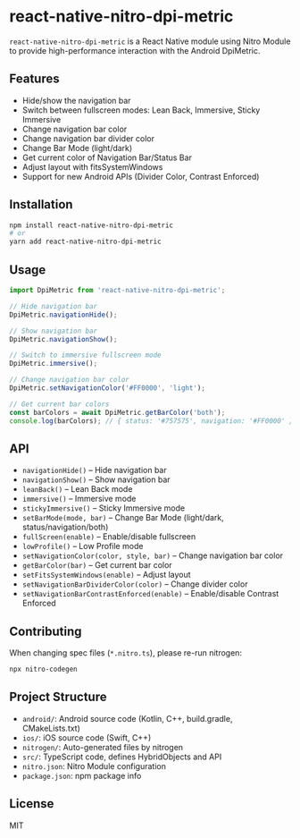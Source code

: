 

# react-native-nitro-dpi-metric

`react-native-nitro-dpi-metric` is a React Native module using Nitro Module to provide high-performance interaction with the Android DpiMetric.

## Features

- Hide/show the navigation bar
- Switch between fullscreen modes: Lean Back, Immersive, Sticky Immersive
- Change navigation bar color
- Change navigation bar divider color
- Change Bar Mode (light/dark)
- Get current color of Navigation Bar/Status Bar
- Adjust layout with fitsSystemWindows
- Support for new Android APIs (Divider Color, Contrast Enforced)

## Installation

```sh
npm install react-native-nitro-dpi-metric
# or
yarn add react-native-nitro-dpi-metric
```

## Usage

```ts
import DpiMetric from 'react-native-nitro-dpi-metric';

// Hide navigation bar
DpiMetric.navigationHide();

// Show navigation bar
DpiMetric.navigationShow();

// Switch to immersive fullscreen mode
DpiMetric.immersive();

// Change navigation bar color
DpiMetric.setNavigationColor('#FF0000', 'light');

// Get current bar colors
const barColors = await DpiMetric.getBarColor('both');
console.log(barColors); // { status: '#757575', navigation: '#FF0000' }
```

## API

- `navigationHide()` – Hide navigation bar
- `navigationShow()` – Show navigation bar
- `leanBack()` – Lean Back mode
- `immersive()` – Immersive mode
- `stickyImmersive()` – Sticky Immersive mode
- `setBarMode(mode, bar)` – Change Bar Mode (light/dark, status/navigation/both)
- `fullScreen(enable)` – Enable/disable fullscreen
- `lowProfile()` – Low Profile mode
- `setNavigationColor(color, style, bar)` – Change navigation bar color
- `getBarColor(bar)` – Get current bar color
- `setFitsSystemWindows(enable)` – Adjust layout
- `setNavigationBarDividerColor(color)` – Change divider color
- `setNavigationBarContrastEnforced(enable)` – Enable/disable Contrast Enforced

## Contributing

When changing spec files (`*.nitro.ts`), please re-run nitrogen:

```sh
npx nitro-codegen
```

## Project Structure

- `android/`: Android source code (Kotlin, C++, build.gradle, CMakeLists.txt)
- `ios/`: iOS source code (Swift, C++)
- `nitrogen/`: Auto-generated files by nitrogen
- `src/`: TypeScript code, defines HybridObjects and API
- `nitro.json`: Nitro Module configuration
- `package.json`: npm package info

## License

MIT
